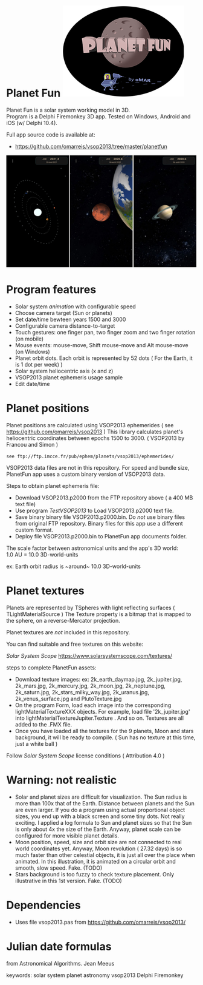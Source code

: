 # Planet Fun      ![banner](bannerPlanetFun.png)

Planet Fun is a solar system working model in 3D.  
Program is a Delphi Firemonkey 3D app. 
Tested on Windows, Android and iOS (w/ Delphi 10.4).

Full app source code is available at:

* https://github.com/omarreis/vsop2013/tree/master/planetfun

![screenshots](screenshotsPlanetFun.png)

# Program features
* Solar system *animation* with configurable speed
* Choose camera target (Sun or planets)
* Set date/time bewteen years 1500 and 3000
* Configurable camera distance-to-target
* Touch gestures: one finger pan, two finger zoom and two finger rotation (on mobile)
* Mouse events: mouse-move, Shift mouse-move and Alt mouse-move (on Windows)
* Planet orbit dots. Each orbit is represented by 52 dots ( For the Earth, it is 1 dot per week) )
* Solar system heliocentric axis (x and z)
* VSOP2013 planet ephemeris usage sample
* Edit date/time

# Planet positions

Planet positions are calculated using VSOP2013 ephemerides ( see https://github.com/omarreis/vsop2013 ) 
This library calculates planet's heliocentric coordinates between epochs 1500 to 3000.
( VSOP2013 by Francou and Simon )

    see ftp://ftp.imcce.fr/pub/ephem/planets/vsop2013/ephemerides/

VSOP2013 data files are not in this repository. 
For speed and bundle size, PlanetFun app uses a custom binary version of VSOP2013 data.

Steps to obtain planet ephemeris file:

* Download VSOP2013.p2000 from the FTP repository above ( a 400 MB text file) 
* Use program *TestVSOP2013* to Load VSOP2013.p2000 text file.
* Save binary binary file VSOP2013.p2000.bin.  Do *not* use binary files from original FTP repository.  Binary files for this app use a different custom format.
* Deploy file VSOP2013.p2000.bin to PlanetFun app documents folder.

The scale factor between astronomical units and the app's 3D world:     
     1.0 AU = 10.0 3D-world-units  
    
ex: Earth orbit radius is ~around~ 10.0 3D-world-units

# Planet textures

Planets are represented by TSpheres with light reflecting surfaces ( TLightMaterialSource )
The Texture property is a bitmap that is mapped to the sphere, on a reverse-Mercator projection.  

Planet textures are *not* included in this repository. 

You can find suitable and free textures on this website:

*Solar System Scope*   https://www.solarsystemscope.com/textures/  

steps to complete PlanetFun assets:

* Download texture images: ex: 2k_earth_daymap.jpg, 2k_jupiter.jpg, 2k_mars.jpg, 2k_mercury.jpg, 2k_moon.jpg, 2k_neptune.jpg, 2k_saturn.jpg, 2k_stars_milky_way.jpg, 2k_uranus.jpg, 2k_venus_surface.jpg and PlutoTexture.jpg
* On the program Form, load each image into the corresponding lightMaterialTextureXXX objects. For example, load file '2k_jupiter.jpg' into lightMaterialTextureJupiter.Texture . And so on. Textures are all added to the .FMX file.
* Once you have loaded all the textures for the 9 planets, Moon and stars background, it will be ready to compile. ( Sun has no texture at this time, just a white ball )

Follow *Solar System Scope* license conditions ( Attribution 4.0 )

# Warning: not realistic
* Solar and planet sizes are difficult for visualization. The Sun radius is more than 100x that of the Earth. Distance between planets and the Sun are even larger. If you do a program using actual proportional object sizes, you end up with a black screen and some tiny dots. Not really exciting.   I applied a log formula to Sun and planet sizes so that the Sun is only about 4x the size of the Earth. Anyway, planet scale can be configured for more visible planet details.
* Moon position, speed, size and orbit size are not connected to real world coordinates yet. Anyway, Moon revolution ( 27.32 days) is so much faster than other celestial objects, it is just all over the place when animated. In this illustration, it is animated on a circular orbit and smooth, slow speed. Fake. (TODO)
* Stars background is too fuzzy to check texture placement. Only illustrative in this 1st version. Fake. (TODO)

# Dependencies
*  Uses file vsop2013.pas from https://github.com/omarreis/vsop2013/

# Julian date formulas
from Astronomical Algorithms. Jean Meeus

keywords: solar system planet astronomy vsop2013 Delphi Firemonkey
